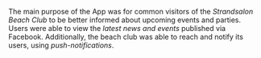 The main purpose of the App was for common visitors of the *Strandsalon Beach Club* to be better informed about upcoming events and parties.
Users were able to view the *latest news and events* published via Facebook. Additionally, the beach club was able to reach and notify its users, using *push-notifications*.
